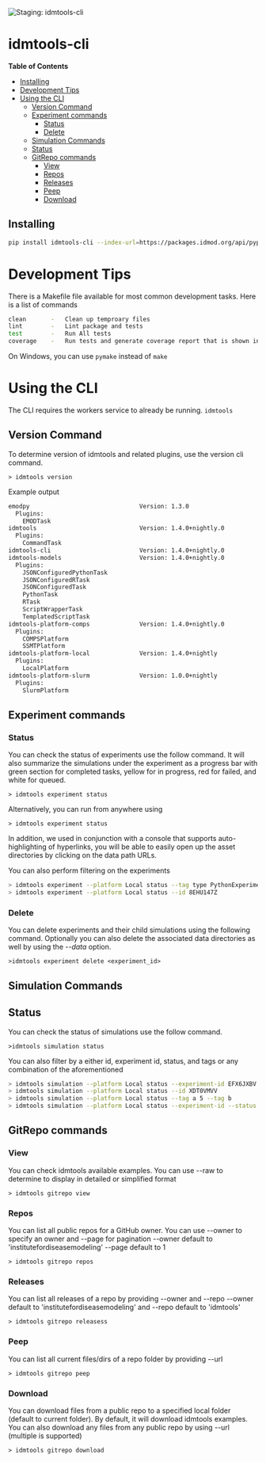 ![Staging: idmtools-cli](https://github.com/InstituteforDiseaseModeling/idmtools/workflows/Staging:%20idmtools-cli/badge.svg?branch=dev)

# idmtools-cli

<!-- START doctoc generated TOC please keep comment here to allow auto update -->
<!-- DON'T EDIT THIS SECTION, INSTEAD RE-RUN doctoc TO UPDATE -->
**Table of Contents**

  - [Installing](#installing)
- [Development Tips](#development-tips)
- [Using the CLI](#using-the-cli)
  - [Version Command](#version-command)
  - [Experiment commands](#experiment-commands)
    - [Status](#status)
    - [Delete](#delete)
  - [Simulation Commands](#simulation-commands)
  - [Status](#status-1)
  - [GitRepo commands](#gitrepo-commands)
    - [View](#view)
    - [Repos](#repos)
    - [Releases](#releases)
    - [Peep](#peep)
    - [Download](#download)

<!-- END doctoc generated TOC please keep comment here to allow auto update -->

## Installing

```bash
pip install idmtools-cli --index-url=https://packages.idmod.org/api/pypi/pypi-production/simple
```

# Development Tips

There is a Makefile file available for most common development tasks. Here is a list of commands
```bash
clean       -   Clean up temproary files
lint        -   Lint package and tests
test        -   Run All tests
coverage    -   Run tests and generate coverage report that is shown in browser
```
On Windows, you can use `pymake` instead of `make`

# Using the CLI

The CLI requires the workers service to already be running.
`idmtools`

## Version Command
To determine version of idmtools and related plugins, use the version cli command.


```
> idmtools version
```

Example output
```bash
emodpy                               Version: 1.3.0                           
  Plugins:
    EMODTask                  
idmtools                             Version: 1.4.0+nightly.0                 
  Plugins:
    CommandTask               
idmtools-cli                         Version: 1.4.0+nightly.0                 
idmtools-models                      Version: 1.4.0+nightly.0                 
  Plugins:
    JSONConfiguredPythonTask  
    JSONConfiguredRTask       
    JSONConfiguredTask        
    PythonTask                
    RTask                     
    ScriptWrapperTask         
    TemplatedScriptTask       
idmtools-platform-comps              Version: 1.4.0+nightly.0                 
  Plugins:
    COMPSPlatform             
    SSMTPlatform              
idmtools-platform-local              Version: 1.4.0+nightly                   
  Plugins:
    LocalPlatform             
idmtools-platform-slurm              Version: 1.0.0+nightly                   
  Plugins:
    SlurmPlatform             
```


## Experiment commands

### Status

You can check the status of experiments use the follow command. It will also summarize the simulations under
the experiment as a progress bar with green section for completed tasks, yellow for in progress, red for failed, and
white for queued. 

```
> idmtools experiment status
```

Alternatively, you can run from anywhere using
```
> idmtools experiment status
``` 

In addition, we used in conjunction with a console that supports auto-highlighting of hyperlinks, you will be able to
easily open up the asset directories by clicking on the data path URLs.

You can also perform filtering on the experiments
```bash
> idmtools experiment --platform Local status --tag type PythonExperiment
> idmtools experiment --platform Local status --id 8EHU147Z
```

### Delete

You can delete experiments and their child simulations using the following command. Optionally you can also delete
the associated data directories as well by using the *--data* option.

```
>idmtools experiment delete <experiment_id>
```

## Simulation Commands

## Status 

You can check the status of simulations use the follow command.

```
>idmtools simulation status
```

You can also filter by a either id, experiment id, status, and tags or any combination of the aforementioned

```bash
> idmtools simulation --platform Local status --experiment-id EFX6JXBV
> idmtools simulation --platform Local status --id XDT0VMVV
> idmtools simulation --platform Local status --tag a 5 --tag b
> idmtools simulation --platform Local status --experiment-id --status failed
```


## GitRepo commands

### View

You can check idmtools available examples. You can use --raw to determine to display in detailed or simplified format

```
> idmtools gitrepo view
```

### Repos

You can list all public repos for a GitHub owner. You can use --owner to specify an owner and --page for pagination
--owner default to 'institutefordiseasemodeling'
--page default to 1

```
> idmtools gitrepo repos
```

### Releases

You can list all releases of a repo by providing --owner and --repo
--owner default to 'institutefordiseasemodeling' and --repo default to 'idmtools'

```
> idmtools gitrepo releasess
```

### Peep

You can list all current files/dirs of a repo folder by providing --url

```
> idmtools gitrepo peep
```

### Download

You can download files from a public repo to a specified local folder (default to current folder). By default, it will 
download idmtools examples. You can also download any files from any public repo by using --url (multiple is supported)

```
> idmtools gitrepo download
```
